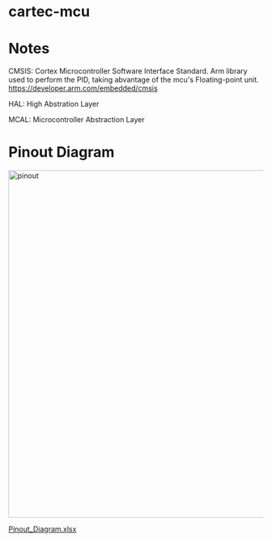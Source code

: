 # cartec-mcu

# Notes
CMSIS: Cortex Microcontroller Software Interface Standard. Arm library used to perform the PID, taking abvantage of the mcu's Floating-point unit. https://developer.arm.com/embedded/cmsis

HAL: High Abstration Layer

MCAL: Microcontroller Abstraction Layer

# Pinout Diagram
<img width="687" alt="pinout" src="https://user-images.githubusercontent.com/34130835/57563834-57e61400-7368-11e9-92d7-915f798486a1.png">

[Pinout_Diagram.xlsx](https://github.com/JuanAvelar/cartec-mcu2/files/3168520/Pinout_Diagram.xlsx)
